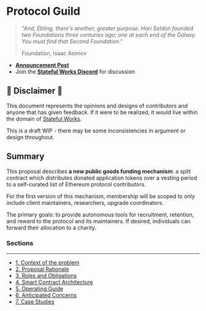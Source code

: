 # Protocol Guild

> *"And, Ebling, there's another, greater purpose. Hari Seldon founded two Foundations three centuries ago; one at each end of the Galaxy. You must find that Second Foundation."*
>
> Foundation, Isaac Asimov

- [**Announcement Post**](https://stateful.mirror.xyz/mEDvFXGCKdDhR-N320KRtsq60Y2OPk8rHcHBCFVryXY)
- Join the [**Stateful Works Discord**](https://discord.gg/t8zSZCvf3y) for discussion

## 🚨 Disclaimer 🚨

This document represents the opinions and designs of contributors and anyone that has given feedback. If it were to be realized, it would live within the domain of [Stateful Works](https://twitter.com/StatefulWorks).

This is a draft WIP - there may be some inconsistencies in argument or design throughout.

## Summary

This proposal describes **a new public goods funding mechanism**: a split contract which distributes donated application tokens over a vesting period to a self-curated list of Ethereum protocol contributors.

For the first version of this mechanism, membership will be scoped to only include client maintainers, researchers, upgrade coordinators.

The primary goals: to provide autonomous tools for recruitment, retention, and reward to the protocol and its maintainers. If desired, individuals can forward their allocation to a charity.

### Sections
----------
* [1. Context of the problem](broader-context.md)
* [2. Proposal Rationale](rationale.md)
* [3. Roles and Obligations](roles-obligations.md)
* [4. Smart Contract Architecture](smart-contract.md)
* [5. Operating Guide](operating-guide.md)
* [6. Anticipated Concerns](anticipated-concerns.md)
* [7. Case Studies](case-studies.md)
